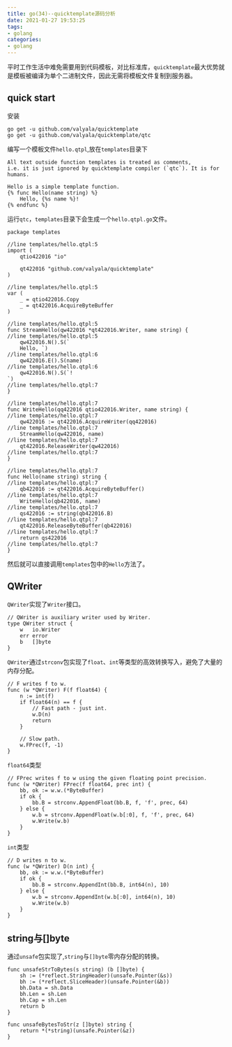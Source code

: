 ```yaml
---
title: go(34)--quicktemplate源码分析 
date: 2021-01-27 19:53:25
tags:
- golang
categories:
- golang
---
```


平时工作生活中难免需要用到代码模板，对比标准库，`quicktemplate`最大优势就是模板被编译为单个二进制文件，因此无需将模板文件复制到服务器。

<!-- more -->

## quick start

安装

```shell
go get -u github.com/valyala/quicktemplate
go get -u github.com/valyala/quicktemplate/qtc
```

编写一个模板文件`hello.qtpl`,放在`templates`目录下

```
All text outside function templates is treated as comments,
i.e. it is just ignored by quicktemplate compiler (`qtc`). It is for humans.

Hello is a simple template function.
{% func Hello(name string) %}
	Hello, {%s name %}!
{% endfunc %}
```

运行`qtc`，`templates`目录下会生成一个`hello.qtpl.go`文件。

```golang
package templates

//line templates/hello.qtpl:5
import (
	qtio422016 "io"

	qt422016 "github.com/valyala/quicktemplate"
)

//line templates/hello.qtpl:5
var (
	_ = qtio422016.Copy
	_ = qt422016.AcquireByteBuffer
)

//line templates/hello.qtpl:5
func StreamHello(qw422016 *qt422016.Writer, name string) {
//line templates/hello.qtpl:5
	qw422016.N().S(`
	Hello, `)
//line templates/hello.qtpl:6
	qw422016.E().S(name)
//line templates/hello.qtpl:6
	qw422016.N().S(`!
`)
//line templates/hello.qtpl:7
}

//line templates/hello.qtpl:7
func WriteHello(qq422016 qtio422016.Writer, name string) {
//line templates/hello.qtpl:7
	qw422016 := qt422016.AcquireWriter(qq422016)
//line templates/hello.qtpl:7
	StreamHello(qw422016, name)
//line templates/hello.qtpl:7
	qt422016.ReleaseWriter(qw422016)
//line templates/hello.qtpl:7
}

//line templates/hello.qtpl:7
func Hello(name string) string {
//line templates/hello.qtpl:7
	qb422016 := qt422016.AcquireByteBuffer()
//line templates/hello.qtpl:7
	WriteHello(qb422016, name)
//line templates/hello.qtpl:7
	qs422016 := string(qb422016.B)
//line templates/hello.qtpl:7
	qt422016.ReleaseByteBuffer(qb422016)
//line templates/hello.qtpl:7
	return qs422016
//line templates/hello.qtpl:7
}
```

然后就可以直接调用`templates`包中的`Hello`方法了。

## QWriter

`QWriter`实现了`Writer`接口。

```golang
// QWriter is auxiliary writer used by Writer.
type QWriter struct {
	w   io.Writer
	err error
	b   []byte
}
```

`QWriter`通过`strconv`包实现了`float`、`int`等类型的高效转换写入，避免了大量的内存分配。

```golang
// F writes f to w.
func (w *QWriter) F(f float64) {
	n := int(f)
	if float64(n) == f {
		// Fast path - just int.
		w.D(n)
		return
	}

	// Slow path.
	w.FPrec(f, -1)
}
```

`float64`类型

```golang
// FPrec writes f to w using the given floating point precision.
func (w *QWriter) FPrec(f float64, prec int) {
	bb, ok := w.w.(*ByteBuffer)
	if ok {
		bb.B = strconv.AppendFloat(bb.B, f, 'f', prec, 64)
	} else {
		w.b = strconv.AppendFloat(w.b[:0], f, 'f', prec, 64)
		w.Write(w.b)
	}
}
```

`int`类型

```golang
// D writes n to w.
func (w *QWriter) D(n int) {
	bb, ok := w.w.(*ByteBuffer)
	if ok {
		bb.B = strconv.AppendInt(bb.B, int64(n), 10)
	} else {
		w.b = strconv.AppendInt(w.b[:0], int64(n), 10)
		w.Write(w.b)
	}
}
```

## string与[]byte

通过`unsafe`包实现了,`string`与`[]byte`零内存分配的转换。

```golang
func unsafeStrToBytes(s string) (b []byte) {
	sh := (*reflect.StringHeader)(unsafe.Pointer(&s))
	bh := (*reflect.SliceHeader)(unsafe.Pointer(&b))
	bh.Data = sh.Data
	bh.Len = sh.Len
	bh.Cap = sh.Len
	return b
}

func unsafeBytesToStr(z []byte) string {
	return *(*string)(unsafe.Pointer(&z))
}

```